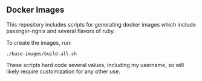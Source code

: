 ## Docker Images

This repository includes scripts for generating docker images which include passnger-ngnix and several flavors of ruby.

To create the images, run:

    ./base-images/build-all.sh

These scripts hard code several values, including my username, so will likely require customization for any other use.
